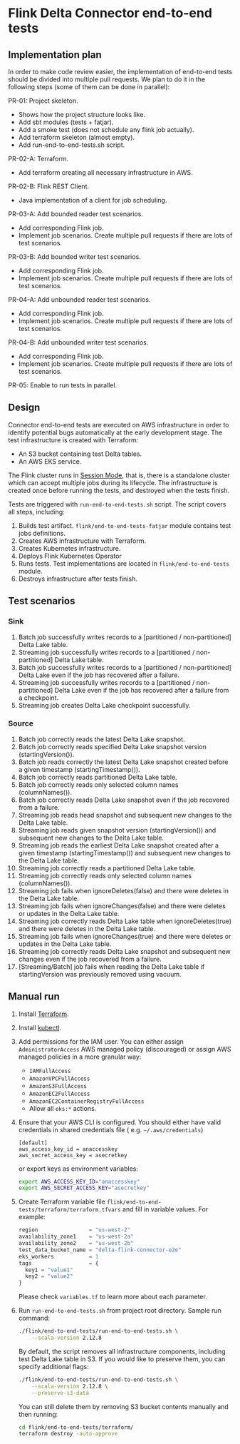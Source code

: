 # Flink Delta Connector end-to-end tests

## Implementation plan
In order to make code review easier, the implementation of end-to-end tests should be divided into multiple pull requests. We plan to do it in the following steps (some of them can be done in parallel):

PR-01: Project skeleton.
- Shows how the project structure looks like.
- Add sbt modules (tests + fatjar).
- Add a smoke test (does not schedule any flink job actually).
- Add terraform skeleton (almost empty).
- Add run-end-to-end-tests.sh script.

PR-02-A: Terraform.
- Add terraform creating all necessary infrastructure in AWS.

PR-02-B: Flink REST Client.
- Java implementation of a client for job scheduling.

PR-03-A: Add bounded reader test scenarios.
- Add corresponding Flink job.
- Implement job scenarios. Create multiple pull requests if there are lots of test scenarios.

PR-03-B: Add bounded writer test scenarios.
- Add corresponding Flink job.
- Implement job scenarios. Create multiple pull requests if there are lots of test scenarios.

PR-04-A: Add unbounded reader test scenarios.
- Add corresponding Flink job.
- Implement job scenarios. Create multiple pull requests if there are lots of test scenarios.

PR-04-B: Add unbounded writer test scenarios.
- Add corresponding Flink job.
- Implement job scenarios. Create multiple pull requests if there are lots of test scenarios.

PR-05: Enable to run tests in parallel.

## Design

Connector end-to-end tests are executed on AWS infrastructure in order to identify potential bugs automatically at the
early development stage. The test infrastructure is created with Terraform:

* An S3 bucket containing test Delta tables.
* An AWS EKS service.

The Flink cluster runs
in [Session Mode](https://nightlies.apache.org/flink/flink-docs-master/docs/deployment/overview/#session-mode),
that is, there is a standalone cluster which can accept multiple jobs during its lifecycle. The infrastructure is
created once before running the tests, and destroyed when the tests finish.

Tests are triggered with `run-end-to-end-tests.sh` script. The script covers all steps, including:

1. Builds test artifact. `flink/end-to-end-tests-fatjar` module contains test jobs definitions.
2. Creates AWS infrastructure with Terraform.
3. Creates Kubernetes infrastructure.
4. Deploys Flink Kubernetes Operator
5. Runs tests. Test implementations are located in `flink/end-to-end-tests` module.
6. Destroys infrastructure after tests finish.

## Test scenarios
### Sink
1. Batch job successfully writes records to a \[partitioned / non-partitioned] Delta Lake table.
2. Streaming job successfully writes records to a \[partitioned / non-partitioned] Delta Lake table.
3. Batch job successfully writes records to a \[partitioned / non-partitioned] Delta Lake even if the job has recovered after a failure.
4. Streaming job successfully writes records to a \[partitioned / non-partitioned] Delta Lake even if the job has recovered after a failure from a checkpoint.
5. Streaming job creates Delta Lake checkpoint successfully.


### Source
1. Batch job correctly reads the latest Delta Lake snapshot.
2. Batch job correctly reads specified Delta Lake snapshot version (startingVersion()).
3. Batch job reads correctly the latest Delta Lake snapshot created before a given timestamp (startingTimestamp()).
4. Batch job correctly reads partitioned Delta Lake table.
5. Batch job correctly reads only selected column names (columnNames()).
6. Batch job correctly reads Delta Lake snapshot even if the job recovered from a failure.
7. Streaming job reads head snapshot and subsequent new changes to the Delta Lake table.
8. Streaming job reads given snapshot version (startingVersion()) and subsequent new changes to the Delta Lake table.
9. Streaming job reads the earliest Delta Lake snapshot created after a given timestamp (startingTimestamp()) and subsequent new changes to the Delta Lake table.
10. Streaming job correctly reads a partitioned Delta Lake table.
11. Streaming job correctly reads only selected column names (columnNames()).
12. Streaming job fails when ignoreDeletes(false) and there were deletes in the Delta Lake table.
13. Streaming job fails when ignoreChanges(false) and there were deletes or updates in the Delta Lake table.
14. Streaming job correctly reads Delta Lake table when ignoreDeletes(true) and there were deletes in the Delta Lake table.
15. Streaming job fails when ignoreChanges(true) and there were deletes or updates in the Delta Lake table.
16. Streaming job correctly reads Delta Lake snapshot and subsequent new changes even if the job recovered from a failure.
17. \[Streaming/Batch] job fails when reading the Delta Lake table if startingVersion was previously removed using vacuum.

## Manual run

1. Install [Terraform](https://learn.hashicorp.com/tutorials/terraform/install-cli?in=terraform/aws-get-started). 

2. Install [kubectl](https://kubernetes.io/docs/tasks/tools/#kubectl).

3. Add permissions for the IAM user. You can either assign `AdministratorAccess` AWS managed policy (discouraged)
      or assign AWS managed policies in a more granular way:
   * `IAMFullAccess`
   * `AmazonVPCFullAccess`
   * `AmazonS3FullAccess`
   * `AmazonEC2FullAccess`
   * `AmazonEC2ContainerRegistryFullAccess`
   * Allow all `eks:*` actions.
 
4. Ensure that your AWS CLI is configured. You should either have valid credentials in shared credentials file (
   e.g. `~/.aws/credentials`)
   ```
   [default]
   aws_access_key_id = anaccesskey
   aws_secret_access_key = asecretkey
   ```
   or export keys as environment variables:
   ```bash
   export AWS_ACCESS_KEY_ID="anaccesskey"
   export AWS_SECRET_ACCESS_KEY="asecretkey"
   ```

5. Create Terraform variable file `flink/end-to-end-tests/terraform/terraform.tfvars` and fill in variable values.
   For example:
   ```tf
   region                = "us-west-2"
   availability_zone1    = "us-west-2a"
   availability_zone2    = "us-west-2b"
   test_data_bucket_name = "delta-flink-connector-e2e"
   eks_workers           = 1
   tags                  = {
     key1 = "value1"
     key2 = "value2"
   }
   ```
   Please check `variables.tf` to learn more about each parameter.

6. Run `run-end-to-end-tests.sh` from project root directory. Sample run command:
   ```bash 
   ./flink/end-to-end-tests/run-end-to-end-tests.sh \
       --scala-version 2.12.8
   ```
   By default, the script removes all infrastructure components, including test Delta Lake table in S3.
   If you would like to preserve them, you can specify additional flags:
   ```bash
   ./flink/end-to-end-tests/run-end-to-end-tests.sh \
       --scala-version 2.12.8 \
       --preserve-s3-data
   ```
   You can still delete them by removing S3 bucket contents manually and then running:
   ```bash
   cd flink/end-to-end-tests/terraform/
   terraform destroy -auto-approve
   ```
